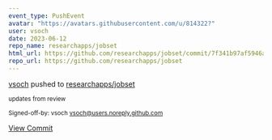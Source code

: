 ```yaml
---
event_type: PushEvent
avatar: "https://avatars.githubusercontent.com/u/814322?"
user: vsoch
date: 2023-06-12
repo_name: researchapps/jobset
html_url: https://github.com/researchapps/jobset/commit/7f341b97af5946af6bf3fa170cb9c1db3244f1aa
repo_url: https://github.com/researchapps/jobset
---
```


<a href='https://github.com/vsoch' target='_blank'>vsoch</a> pushed to <a href='https://github.com/researchapps/jobset' target='_blank'>researchapps/jobset</a>

<small>updates from review

Signed-off-by: vsoch <vsoch@users.noreply.github.com></small>

<a href='https://github.com/researchapps/jobset/commit/7f341b97af5946af6bf3fa170cb9c1db3244f1aa' target='_blank'>View Commit</a>